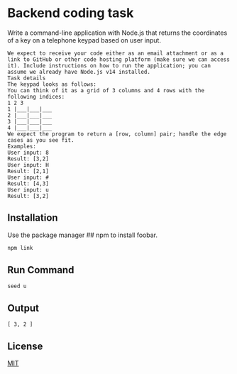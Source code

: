 # Backend coding task

Write a command-line application with Node.js that returns the coordinates of a key on a telephone keypad based on user input.
``` 
We expect to receive your code either as an email attachment or as a link to GitHub or other code hosting platform (make sure we can access it). Include instructions on how to run the application; you can assume we already have Node.js v14 installed.
Task details
The keypad looks as follows:
You can think of it as a grid of 3 columns and 4 rows with the following indices:
1 2 3
1 |___|___|___
2 |___|___|___
3 |___|___|___
4 |___|___|___
We expect the program to return a [row, column] pair; handle the edge cases as you see fit.
Examples:
User input: 8
Result: [3,2]
User input: H
Result: [2,1]
User input: #
Result: [4,3]
User input: u
Result: [3,2]
```
## Installation

Use the package manager ## npm to install foobar.

```bash
npm link
```

## Run Command 

```node
seed u
```

## Output

```
[ 3, 2 ]
```

## License
[MIT](https://choosealicense.com/licenses/mit/)